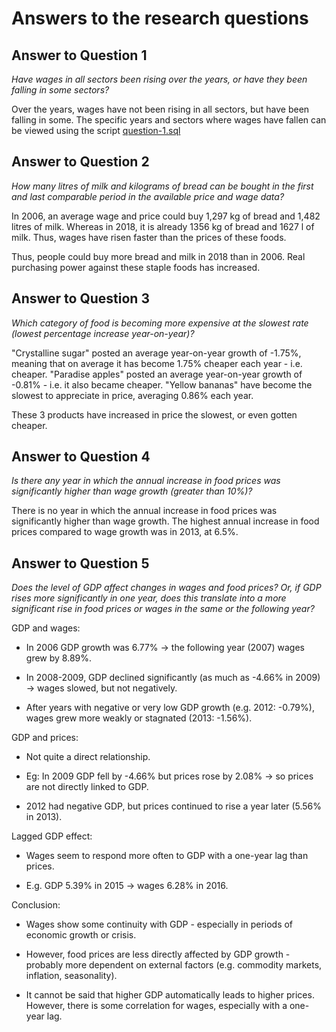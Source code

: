 # Answers to the research questions



## Answer to Question 1



*Have wages in all sectors been rising over the years, or have they been falling in some sectors?*



Over the years, wages have not been rising in all sectors, but have been falling in some. The specific years and sectors where wages have fallen can be viewed using the script [question-1.sql](https://github.com/Sarka8/sql\_project/blob/main/question-1.sql)



## Answer to Question 2



*How many litres of milk and kilograms of bread can be bought in the first and last comparable period in the available price and wage data?*



In 2006, an average wage and price could buy 1,297 kg of bread and 1,482 litres of milk. Whereas in 2018, it is already 1356 kg of bread and 1627 l of milk. Thus, wages have risen faster than the prices of these foods.



Thus, people could buy more bread and milk in 2018 than in 2006. Real purchasing power against these staple foods has increased.



## Answer to Question 3



*Which category of food is becoming more expensive at the slowest rate (lowest percentage increase year-on-year)?*



"Crystalline sugar" posted an average year-on-year growth of -1.75%, meaning that on average it has become 1.75% cheaper each year - i.e. cheaper. "Paradise apples" posted an average year-on-year growth of -0.81% - i.e. it also became cheaper. "Yellow bananas" have become the slowest to appreciate in price, averaging 0.86% each year.



These 3 products have increased in price the slowest, or even gotten cheaper.



## Answer to Question 4



*Is there any year in which the annual increase in food prices was significantly higher than wage growth (greater than 10%)?*



There is no year in which the annual increase in food prices was significantly higher than wage growth. The highest annual increase in food prices compared to wage growth was in 2013, at 6.5%.



## Answer to Question 5



*Does the level of GDP affect changes in wages and food prices? Or, if GDP rises more significantly in one year, does this translate into a more significant rise in food prices or wages in the same or the following year?*



GDP and wages:

- In 2006 GDP growth was 6.77% → the following year (2007) wages grew by 8.89%.

- In 2008-2009, GDP declined significantly (as much as -4.66% in 2009) → wages slowed, but not negatively.

- After years with negative or very low GDP growth (e.g. 2012: -0.79%), wages grew more weakly or stagnated (2013: -1.56%).



GDP and prices:

- Not quite a direct relationship.

- Eg: In 2009 GDP fell by -4.66% but prices rose by 2.08% → so prices are not directly linked to GDP.

- 2012 had negative GDP, but prices continued to rise a year later (5.56% in 2013).



Lagged GDP effect:

- Wages seem to respond more often to GDP with a one-year lag than prices.

- E.g. GDP 5.39% in 2015 → wages 6.28% in 2016.



Conclusion:

- Wages show some continuity with GDP - especially in periods of economic growth or crisis.

- However, food prices are less directly affected by GDP growth - probably more dependent on external factors (e.g. commodity markets, inflation, seasonality).

- It cannot be said that higher GDP automatically leads to higher prices. However, there is some correlation for wages, especially with a one-year lag.















